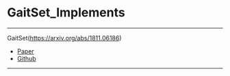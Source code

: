 # GaitSet_Implements

----

GaitSet(https://arxiv.org/abs/1811.06186)

- [Paper](https://arxiv.org/abs/1811.06186)
- [Github](https://github.com/AbnerHqC/GaitSet)

----
